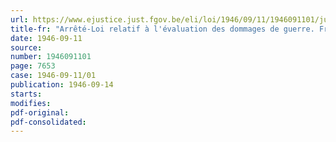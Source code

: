 ```yaml
---
url: https://www.ejustice.just.fgov.be/eli/loi/1946/09/11/1946091101/justel
title-fr: "Arrêté-Loi relatif à l'évaluation des dommages de guerre. Frais. - Assistance."
date: 1946-09-11
source:
number: 1946091101
page: 7653
case: 1946-09-11/01
publication: 1946-09-14
starts:
modifies:
pdf-original:
pdf-consolidated:
---
```


